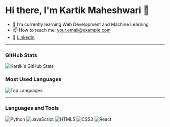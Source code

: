 # Hi there, I'm Kartik Maheshwari 👋

- 🌱 I’m currently learning Web Development and Machine Learning
- 📫 How to reach me: your.email@example.com
- 🚀 [LinkedIn](https://www.linkedin.com/in/kartikm08/)

---

### GitHub Stats
![Kartik's GitHub Stats](https://github-readme-stats.vercel.app/api?username=KartikMaheshwari&show_icons=true&theme=dark)

### Most Used Languages
![Top Languages](https://github-readme-stats.vercel.app/api/top-langs/?username=KartikMaheshwari&layout=compact&theme=dark)

---

### Languages and Tools
![Python](https://img.shields.io/badge/-Python-3776AB?style=flat-square&logo=python&logoColor=white)
![JavaScript](https://img.shields.io/badge/-JavaScript-F7DF1E?style=flat-square&logo=javascript&logoColor=black)
![HTML5](https://img.shields.io/badge/-HTML5-E34F26?style=flat-square&logo=html5&logoColor=white)
![CSS3](https://img.shields.io/badge/-CSS3-1572B6?style=flat-square&logo=css3&logoColor=white)
![React](https://img.shields.io/badge/-React-61DAFB?style=flat-square&logo=react&logoColor=black)
